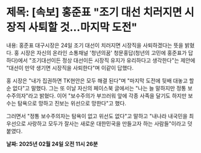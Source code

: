 # **제목: [속보] 홍준표 "조기 대선 치러지면 시장직 사퇴할 것…마지막 도전"**

  내용: 홍준표 대구시장은 24일 조기 대선이 치러지면 시장직을 사퇴하겠다는 뜻을 밝혔다.
홍 시장은 자신의 온라인 소통채널 '청년의꿈' 청문홍답(청년의 고민에 홍준표가 답하다)에서 "조기대선이든 정상 대선이든 시장직 유지가 유리하다고 생각한다"는 제안에 "대선이 만약 생기면 시장직을 사퇴한다"며 이같이 답했다.

홍 시장은 "내가 집권하면 TK현안은 모두 해결 된다"며 "마지막 도전에 뒷배 대놓고 할순 없다"고 말했다. 그는 또 이날 자신의 페이스북 글에서는 "나는 늘 말하지만 정통 보수주의자"라고 밝혔다. 이어 "보수주의가 부끄러워 앞에 각종 사족을 달기도 하지만 보수는 탐욕으로 망하고 진보는 위선으로 망한다"고 했다.

그러면서 "정통 보수주의자는 탐욕이 없고 위선도 없다"고 말하고 "내나라 내국민을 최우선으로 사랑하고 모두가 잘사는 새로운 대한민국을 만들고자 하는 사람들"이라고 덧붙였다.

  **날짜: 2025년 02월 24일 오전 11시 26분**